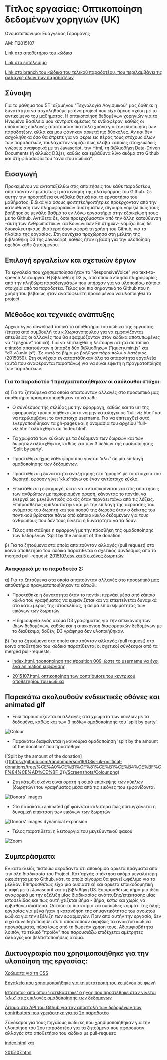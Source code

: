 # Τίτλος εργασίας: Οπτικοποίηση δεδομένων χορηγιών (UK)

Ονοματεπώνυμο: Ευάγγελος Γεραμάνης

ΑΜ: Π2015107

[Link στο αποθετήριο του κώδικα](https://github.com/randomperson19/D3js-uk-political-donations/tree/master)

[Link στο εκτέλεσιμο](https://randomperson19.github.io/D3js-uk-political-donations/#)

[Link στο branch του κώδικα του τελικού παραδοτέου, που περιλαμβάνει τις αλλαγές όλων των παραδοτέων](https://github.com/randomperson19/D3js-uk-political-donations/tree/%CE%A0%CE%B1%CF%81%CE%B1%CE%B4%CE%BF%CF%84%CE%AD%CE%BF_2)


## Σύνοψη

   Για το μάθημα του ΣΤ' εξαμήνου "Τεχνολογία Λογισμικού" μας δόθηκε η δυνατότητα να ασχοληθούμε με ένα project που είχε άμεση σχέση με το αντικείμενο του μαθήματος. Η οπτικοποίηση δεδομένων χορηγιών για το Ηνωμένο Βασίλειο μου κέντρισε αμέσως το ενδιαφέρον, καθώς οι υπόλοιπες επιλογές απαιτούσαν πιο πολύ χρόνο για την υλοποίηση των παραδοτέων, αλλά και μου φάνηκαν αρκετά πιο δύσκολες. Αν και δεν ασχολήθηκα όσο θα έπρεπε για να φέρω εις πέρας τους στόχους όλων των παραδοτέων, τουλάχιστον νομίζω πως έλαβα κάποιες στοιχειώδεις γνώσεις αναφορικά με τη Javascript, την Html, τη βιβλιοθήκη Data-Driven Documents (ή αλλιώς D3.js), καθώς και εμβάθυνα λίγο ακόμα στο Github και στη φιλοσοφία του "ανοικτού κώδικα".
  
## Εισαγωγή

   Προκειμένου να ανταπεξέλθω στις απαιτήσεις του κάθε παραδοτέου, απαιτούνταν πρωτίστως η κατανόηση της πλατφόρμας του Github. Σε αυτήν την προσπάθεια συνέβαλε θετικά και το εργαστήριο του μαθήματος. Ειδικά για όσους φοιτητές/φοιτήτριες προέρχονταν από την κατεύθυνση των πληροφοριακών συστημάτων, σίγουρα νομίζω πως τους βοήθησε σε μεγάλο βαθμό το εν λόγω εργαστήριο στην εξοικείωσή τους με το Github. Αντίθετα δε, όσοι προερχόμασταν από την άλλη κατεύθυνση -αυτή των Ανθρωπιστικών και Κοινωνικών Επιστημών- νομίζω πως δε δυσκολευτήκαμε ιδιαίτερα όσον αφορά τη χρήση του Github, για τα πλαίσια της εργασίας. Στη συνέχεια προχώρησα στη μελέτη της βιβλιοθήκη D3 της Javascript, καθώς ήταν η βάση για την υλοποίηση σχεδόν κάθε ζητούμενου. 
  
## Επιλογή εργαλείων και σχετικών έργων

   Τα εργαλεία που χρησιμοποίησα ήταν το "ResponsiveVoice" για text-to-speech λειτουργία. Η βιβλιοθήκη D3.js, από όπου άντλησα πληροφορίες από την πληθώρα παραδειγμάτων που υπήρχαν για να υλοποιήσω κάποια στοιχεία από τα παραδοτέα. Τέλος και πιο σημαντικό το Github που η χρήση του βεβαίως ήταν αναπόφευκτη προκειμένου να υλοποιηθεί το project. 
  

## Μέθοδος και τεχνικές ανάπτυξης

   Αρχικά έγινε download τοπικά το αποθετήριο του κώδικα της εργασίας (έπειτα από συμβουλή του κ.Χωριανόπουλου για να εμφανίζονται απευθείας οι αλλαγές που θα εφαρμόζονταν στον κώδικα αποτυπωμένες να "τρέχουν" τοπικά). Για να επιτευχθεί η λειτουργικότητα  σε τοπικό επίπεδο απαιτούνταν η ύπαρξη δύο βιβλιοθηκών ("jquery.min.js" και "d3.v3.min.js"). Σε αυτό το βήμα με βοήθησε πάρα πολύ ο Αστέριος (2015059). Στη συνέχεια εγκαταστάθηκαν όλα τα απαραίτητα εργαλεία (αυτά που αναφέρονται παραπάνω) για να είναι εφικτή η πραγματοποίηση των παραδοτέων. 
  
### Για το παραδοτέο 1 πραγματοποιήθηκαν οι ακόλουθοι στόχοι: 
  
α) Για τα ζητούμενα στα οποία απαιτούνταν αλλαγές στο προσωπικό μας αποθετήριο πραγματοποιήθηκαν τα κάτωθι:

* Ο σύνδεσμος της σελίδας με την εφαρμογή, καθώς και το url της εφαρμογής τροποποιήθηκε ώστε να μην καταλήγει σε 'full-viz.html' και να περιλαμβάνει το αντίστοιχο username. Για να επιτευχθεί αυτό, ενεργοποιήθηκαν τα gh-pages και η ονομασία του αρχείου 'full-viz.html' αλλάχθηκε σε 'index.html'.

* Τα χρώματα των κύκλων με τα δεδομένα των δωρεών και των δωρητών αλλάχθηκαν, καθώς και των 3 πεδίων της ομαδοποίησης 'Split by party'.

* Προστέθηκε ήχος κάθε φορά που γίνεται 'κλικ' σε μία επιλογή ομαδοποίησης των δεδομένων.

* Προστέθηκε η δυνατότητα αναζήτησης στο 'google' με τα στοιχεία του δωρητή, εφόσον γίνει 'κλικ'πάνω σε έναν αντίστοιχο κύκλο.

* Επεκτάθηκε η εφαρμογή, ώστε να ανταποκρίνεται και στις απαιτήσεις των ανθρώπων με περιορισμένη όραση, κάνοντας το ποντίκι να ενεργεί ως μεγεθυντικός φακός όταν περνάει πάνω από τις λέξεις. Επιπροσθέτως εμπλουτίστηκε και με την επιλογή της ακρόασης του ονόματος του δωρητή και του ποσού της δωρεάς όταν ο δείκτης του ποντικιού βρίσκεται πάνω από κάποιο κύκλο δεδομένων για τους ανθρώπους που δεν τους δίνεται η δυνατότητα να τα δουν.

* Τέλος επεκτάθηκε η εφαρμογή με την προσθήκη της ομαδοποίησης των δεδομένων 'Split by the amount of the donation'

β) Για τα ζητούμενα στα οποία απαιτούνταν αλλαγές (pull request) στο κοινό αποθετήριο του κώδικα παρατίθεται ο σχετικός σύνδεσμος από το merged pull-request: [2015107.csv και 5 εικόνες δωρητών](https://github.com/ioniodi/D3js-uk-political-donations/pull/79)


### Αναφορικά με το παραδοτέο 2:

α) Για τα ζητούμενα στα οποία απαιτούνταν αλλαγές στο προσωπικό μας αποθετήριο πραγματοποιήθηκαν τα κάτωθι:

 * Προστέθηκε η δυνατότητα όταν το ποντίκι περνάει μέσα από κάποιο κύκλο του γραφήματος να εμφανίζεται και να επεκτείνεται δυναμικά στο κάτω μέρος της ιστοσελίδας, η σειρά επισκεψιμότητας των εικόνων των δωρητών. 
 
 * Η δημιουργία ενός ακόμα D3 γραφήματος για την απεικόνιση των ίδιων δεδομένων, καθώς και η απεικόνιση διαφορετικών δεδομένων με το διαθέσιμο, δοθέν, D3 γράφημα δεν υλοποιήθηκαν. 
 
 β) Για τα ζητούμενα στα οποία απαιτούνταν αλλαγές (pull request) στο κοινό αποθετήριο του κώδικα παρατίθενται οι σχετικοί σύνδεσμοι από τα merged pull-requests: 
 
 * [index.html, τροποποίηση της #position 009, ώστε το username να έχει ένα animation εμφάνισης](https://github.com/ioniodi/D3js-uk-political-donations/pull/278)
 
 * [2015107.html, οπτικοποίηση των contributors του κεντρικού αποθετηρίου του κώδικα](https://github.com/ioniodi/D3js-uk-political-donations/pull/286)
 
 
 
## Παρακάτω ακολουθούν ενδεικτικές οθόνες και animated gif

* Εδώ παρουσιάζονται οι αλλαγές στα χρώματα των κύκλων με τα δεδομένα, καθώς και των 3 πεδίων ομαδοποίησης του 'split by party'.

![Colour](https://user-images.githubusercontent.com/22643647/39749743-225a644e-52bc-11e8-8b17-3d7c3e5da9a1.png)

* Παρακάτω διαφαίνεται η καινούρια ομαδοποίηση 'split by the amount of the donation' που προστέθηκε.

![Split by the amount of the donation]
({{https://github.com/randomperson19/D3js-uk-political-donations/tree/%CE%A0%CE%B1%CF%81%CE%B1%CE%B4%CE%BF%CF%84%CE%AD%CE%BF_2}}/Screenshots/Colour.png)

* Στη κάτωθι εικόνα είναι ορατή η σειρά επίσκεψης των κύκλων (δωρητών) του γραφήματος μέσα από τις εικόνες που εμφανίζονται

![Donors' images](https://github.com/randomperson19/D3js-uk-political-donations/blob/%CE%A0%CE%B1%CF%81%CE%B1%CE%B4%CE%BF%CF%84%CE%AD%CE%BF_2/Screenshots/Donors'%20images.png)

* Στο παρακάτω animated gif φαίνεται καλύτερα πως επιτυγχάνεται η δυναμική επέκταση των εικόνων των δωρητών

![Donors' images dynamical expansion](https://github.com/randomperson19/D3js-uk-political-donations/blob/%CE%A0%CE%B1%CF%81%CE%B1%CE%B4%CE%BF%CF%84%CE%AD%CE%BF_2/Screenshots/Donors'%20images%20dynamical%20expansion%20.gif)

* Τέλος παρατίθεται η λειτουργία του μεγεθυντικού φακού

![Zoom](https://github.com/randomperson19/D3js-uk-political-donations/blob/%CE%A0%CE%B1%CF%81%CE%B1%CE%B4%CE%BF%CF%84%CE%AD%CE%BF_2/Screenshots/Zoom.gif)


## Συμπεράσματα

   Εν κατακλείδι, πιστεύω ακράδαντα ότι αποκόμισα αρκετά πράγματα από την όλη διαδικασία του Project. Κατ'αρχάς απέκτησα ακόμα μεγαλύτερη οικειότητα με το Github, κάτι το οποίο σίγουρα θα φανεί ωφέλιμο για το μέλλον. Επιπροσθέτως είχα μια ουσιαστική και αρκετά εποικοδομητική επαφή με τη Javascprit και τη βιβλιθήκη D3. Επιπροσθέτως πήρα μια ιδέα αναφορικά με την εξέλιξη μίας διαδικασίας ανάπτυξης/επέκτασης μίας ιστοσελίδας και πως αυτή χτίζεται βήμα - βήμα, έστω και χωρίς να εμβαθύνω ιδιαίτερα. Ωστόσο το πιο καίριο και ουσιώδες κομμάτι της όλης εργασίας για μένα ήταν η κατανόηση της σημαντικότητας του ανοικτού κώδικα για την εξέλιξη των εφαρμογών. Πριν από αυτήν την εργασία, δεν είχα συνειδητοποιήσει σε τι αποσκοπούν ακριβώς τα ανοικτού κώδικα προγράμματα, πέρα ίσως από τη δωρεάν χρήση τους. Αδιαμφισβήτητα λοιπόν, το τελικό "προϊόν" που παρουσιάζω επιδέχεται αμέτρητες αλλαγές και βελτιστοποιήσεις ακόμα.



## Δικτυογραφία που χρησιμοποιήθηκε για την υλοποίηση της εργασίας:

[Χρώματα για τη CSS](https://colorwiki.org/)

[Εργαλείο που χρησιμοποιήθηκε για τη μετατροπή του κειμένου σε φωνή](https://responsivevoice.org/api/)

[Ιστότοπος από όπου 'κατεβάστηκε' ο ήχος που προστέθηκε όταν γίνεται 'κλικ' στις επιλογές ομαδοποίησης των δεδομένων](https://www.soundjay.com/button-sounds-2.html)

[Αίτημα στο API του Github για την αποστολή των δεδομένων των contributors που χρειάστηκε για το 2ο παραδοτέο](https://www.w3schools.com/xml/ajax_xmlhttprequest_create.asp)

Σύνδεσμοι για τους πηγαίους κώδικες που χρησιμοποιήθηκαν για την υλοποίηση του 2ου παραδοτέου για τα ζητούμενα που αφορούσαν αλλαγές στο αποθετήριο του κώδικα με pull-request:
  
[index.html](http://tobiasahlin.com/moving-letters/#) και 

[2015107.html](https://github.com/AsteriosP/D3js-uk-political-donations/blob/Paradoteo2-Meros2o/participants/2015059.html) 



